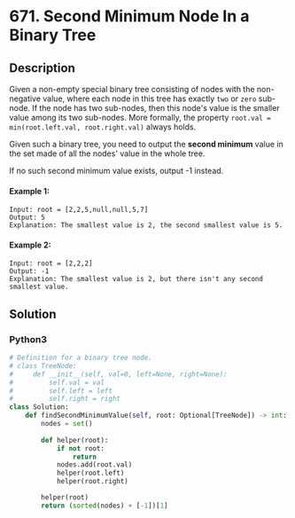 # 671. Second Minimum Node In a Binary Tree


## Description
Given a non-empty special binary tree consisting of nodes with the non-negative value, where each node in this tree has exactly `two` or `zero` sub-node. If the node has two sub-nodes, then this node's value is the smaller value among its two sub-nodes. More formally, the property `root.val = min(root.left.val, root.right.val)` always holds.

Given such a binary tree, you need to output the **second minimum** value in the set made of all the nodes' value in the whole tree.

If no such second minimum value exists, output -1 instead.

#### Example 1:
```
Input: root = [2,2,5,null,null,5,7]
Output: 5
Explanation: The smallest value is 2, the second smallest value is 5.
```

#### Example 2:
```
Input: root = [2,2,2]
Output: -1
Explanation: The smallest value is 2, but there isn't any second smallest value.
```


## Solution

### Python3
```python
# Definition for a binary tree node.
# class TreeNode:
#     def __init__(self, val=0, left=None, right=None):
#         self.val = val
#         self.left = left
#         self.right = right
class Solution:
    def findSecondMinimumValue(self, root: Optional[TreeNode]) -> int:
        nodes = set()
        
        def helper(root):
            if not root:
                return 
            nodes.add(root.val)
            helper(root.left)
            helper(root.right)

        helper(root)
        return (sorted(nodes) + [-1])[1]
```
